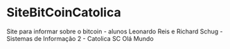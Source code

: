 # SiteBitCoinCatolica
Site para informar sobre o bitcoin - alunos Leonardo Reis e Richard Schug - Sistemas de Informação 2 - Catolica SC
Olá Mundo
